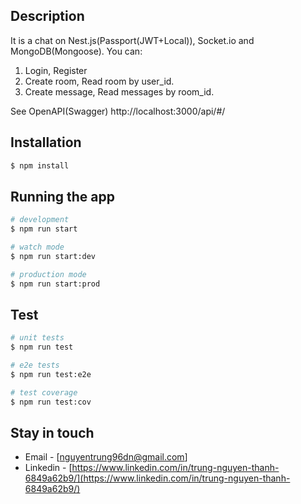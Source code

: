 ## Description

It is a chat on Nest.js(Passport(JWT+Local)), Socket.io and MongoDB(Mongoose). You can:
1. Login, Register
2. Create room, Read room by user_id.
3. Create message, Read messages by room_id.

See OpenAPI(Swagger) http://localhost:3000/api/#/

## Installation

```bash
$ npm install
```

## Running the app

```bash
# development
$ npm run start

# watch mode
$ npm run start:dev

# production mode
$ npm run start:prod
```

## Test

```bash
# unit tests
$ npm run test

# e2e tests
$ npm run test:e2e

# test coverage
$ npm run test:cov
```

## Stay in touch

- Email - [nguyentrung96dn@gmail.com]
- Linkedin - [https://www.linkedin.com/in/trung-nguyen-thanh-6849a62b9/](https://www.linkedin.com/in/trung-nguyen-thanh-6849a62b9/)
